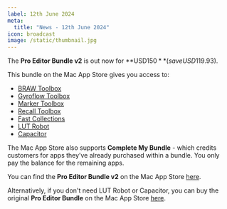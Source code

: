 ```yaml
---
label: 12th June 2024
meta:
  title: "News - 12th June 2024"
icon: broadcast
image: /static/thumbnail.jpg
---
```


The **Pro Editor Bundle v2** is out now for **USD$150** (save USD$119.93).

This bundle on the Mac App Store gives you access to:

- [BRAW Toolbox](https://brawtoolbox.fcp.cafe)
- [Gyroflow Toolbox](https://gyroflowtoolbox.fcp.cafe)
- [Marker Toolbox](https://markertoolbox.fcp.cafe)
- [Recall Toolbox](https://recalltoolbox.fcp.cafe)
- [Fast Collections](https://fastcollections.fcp.cafe)
- [LUT Robot](https://lutrobot.fcp.cafe)
- [Capacitor](https://capacitor.fcp.cafe)

The Mac App Store also supports **Complete My Bundle** - which credits customers for apps they’ve already purchased within a bundle. You only pay the balance for the remaining apps.

You can find the **Pro Editor Bundle v2** on the Mac App Store [here](https://itunes.apple.com/us/app-bundle/id1750813030?mt=12).

Alternatively, if you don't need LUT Robot or Capacitor, you can buy the original **Pro Editor Bundle** on the Mac App Store [here](https://itunes.apple.com/us/app-bundle/id1717681153?mt=12).